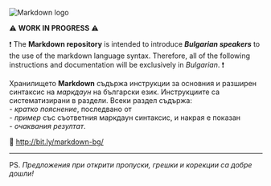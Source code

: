 ![Markdown logo](https://upload.wikimedia.org/wikipedia/commons/thumb/4/48/Markdown-mark.svg/200px-Markdown-mark.svg.png)

:warning: **WORK IN PROGRESS** :warning:

:heavy_exclamation_mark: The **Markdown repository** is intended to introduce **_Bulgarian speakers_** to the use of the markdown language syntax. Therefore, all of the following instructions and documentation will be exclusively in _Bulgarian_. :heavy_exclamation_mark:

Хранилището **Markdown** съдържа инструкции за основния и разширен синтаксис на _маркдаун_ на български език. Инструкциите са систематизирани в раздели. Всеки раздел съдържа:  
    - _кратко пояснение_, последвано от  
    - _пример_ със съответния маркдаун синтаксис, и накрая е показан  
    - _очаквания резултат_.

:link: <http://bit.ly/markdown-bg/>



************************
PS. _Предложения при открити пропуски, грешки и корекции са добре дошли!_
